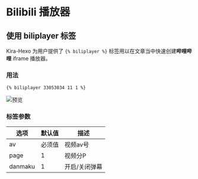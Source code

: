 # Bilibili 播放器

## 使用 biliplayer 标签
Kira-Hexo 为用户提供了 `{% biliplayer %}` 标签用以在文章当中快速创建**哔哩哔哩** iframe 播放器。

### 用法
```markdown
{% biliplayer 33053034 11 1 %}
```
![预览](/assets/img/biliplayer.png)

### 标签参数
| 选项 | 默认值 | 描述 |
| --- | --- | --- |
| av | 必须值 | 视频av号 |
| page | 1 | 视频分P |
| danmaku | 1 | 开启/关闭弹幕 |
